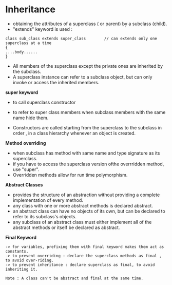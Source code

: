 # Inheritance
  
* obtaining the attributes of a superclass ( or parent) by a subclass (child).  
* "extends" keyword is used :
```
class sub_class extends super_class        // can extends only one superclass at a time
{
....body......
}
```
  
* All members of the superclass except the private ones are inherited by the subclass.  
* A superclass instance can refer to a subclass object, but can only invoke or access the inherited members.  
  
**super keyword**
  
* to call superclass constructor  
* to refer to super class members when subclass members with the same name hide them.  
  
* Constructors are called starting from the superclass to the subclass in order , in a class hierarchy whenever an object is created.  
  
**Method overriding**
  
* when subclass has method with same name and type signature as its superclass.  
* if you have to access the superclass version ofthe overrridden method, use "super".  
* Overridden methods allow for run time polymorphism.  
  
**Abstract Classes**
  
* provides the structure of an abstraction without providing a complete implementation of every method.  
* any class with one or more abstract methods is declared abstract.  
* an abstract class can have no objects of its own, but can be declared to refer to its subclass's objects.  
* any subclass of an abstract class must either implement all of the abstract methods or itself be declared as abstract.  
  
**Final Keyword**
```
-> for variables, prefixing them with final keyword makes them act as constants.
-> to prevent overriding : declare the superclass methods as final , to avoid over-riding.  
-> to prevent inheritance : declare superclass as final, to avoid inheriting it. 

Note : A class can't be abstract and final at the same time. 
```
